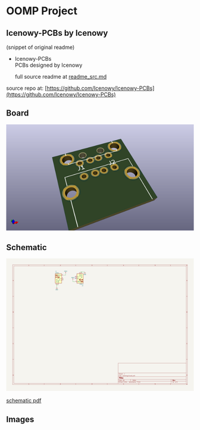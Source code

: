 # OOMP Project  
## Icenowy-PCBs  by Icenowy  
  
(snippet of original readme)  
  
- Icenowy-PCBs  
PCBs designed by Icenowy  
  
  full source readme at [readme_src.md](readme_src.md)  
  
source repo at: [https://github.com/Icenowy/Icenowy-PCBs](https://github.com/Icenowy/Icenowy-PCBs)  
## Board  
  
[![working_3d.png](working_3d_600.png)](working_3d.png)  
## Schematic  
  
[![working_schematic.png](working_schematic_600.png)](working_schematic.png)  
  
[schematic pdf](working_schematic.pdf)  
## Images  
